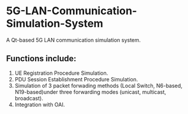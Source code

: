 # 5G-LAN-Communication-Simulation-System
A Qt-based 5G LAN communication simulation system.
## Functions include:
<ol>
 <li> UE Registration Procedure Simulation.
 <li> PDU Session Establishment Procedure Simulation.
 <li> Simulation of 3 packet forwading methods (Local Switch, N6-based, N19-based)under three forwarding modes (unicast, multicast, broadcast).
 <li> Integration with OAI.
</ol>
